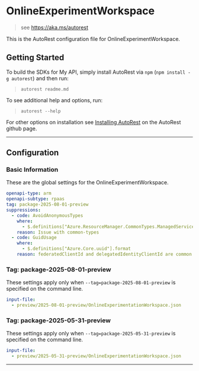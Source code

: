 # OnlineExperimentWorkspace

> see https://aka.ms/autorest

This is the AutoRest configuration file for OnlineExperimentWorkspace.

## Getting Started

To build the SDKs for My API, simply install AutoRest via `npm` (`npm install -g autorest`) and then run:

> `autorest readme.md`

To see additional help and options, run:

> `autorest --help`

For other options on installation see [Installing AutoRest](https://aka.ms/autorest/install) on the AutoRest github page.

---

## Configuration

### Basic Information

These are the global settings for the OnlineExperimentWorkspace.

```yaml
openapi-type: arm
openapi-subtype: rpaas
tag: package-2025-08-01-preview
suppressions:
  - code: AvoidAnonymousTypes
    where:
      - $.definitions["Azure.ResourceManager.CommonTypes.ManagedServiceIdentityUpdate"].properties["userAssignedIdentities"].additionalProperties
    reason: Issue with common-types
  - code: GuidUsage
    where:
      - $.definitions["Azure.Core.uuid"].format
    reason: federatedClientId and delegatedIdentityClientId are common types and defined as guid.
```

### Tag: package-2025-08-01-preview

These settings apply only when `--tag=package-2025-08-01-preview` is specified on the command line.

```yaml $(tag) == 'package-2025-08-01-preview'
input-file:
  - preview/2025-08-01-preview/OnlineExperimentationWorkspace.json
```

### Tag: package-2025-05-31-preview

These settings apply only when `--tag=package-2025-05-31-preview` is specified on the command line.

```yaml $(tag) == 'package-2025-05-31-preview'
input-file:
  - preview/2025-05-31-preview/OnlineExperimentationWorkspace.json
```

---
